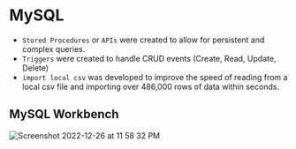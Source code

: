 # MySQL
- `Stored Procedures` or `APIs` were created to allow for persistent and complex queries.
- `Triggers` were created to handle CRUD events (Create, Read, Update, Delete)
- `import local csv` was developed to improve the speed of reading from a local csv file and importing over 486,000 rows of data within seconds.

## MySQL Workbench

![Screenshot 2022-12-26 at 11 58 32 PM](https://user-images.githubusercontent.com/117030897/209613672-b7dfd961-7469-4065-a2f8-a06cc8838852.png)
